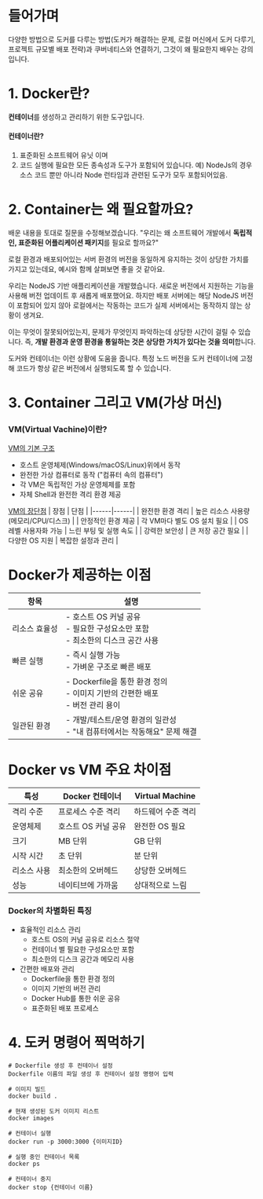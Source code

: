 # 들어가며

다양한 방법으로 도커를 다루는 방법(도커가 해결하는 문제, 로컬 머신에서 도커 다루기, 프로젝트 규모별 배포 전략)과 쿠버네티스와 연결하기, 그것이 왜 필요한지 배우는 강의입니다.


# 1. Docker란?

**컨테이너**를 생성하고 관리하기 위한 도구입니다.

#### 컨테이너란?

1. 표준화된 소프트웨어 유닛 이며
2. 코드 실행에 필요한 모든 종속성과 도구가 포함되어 있습니다. 예) NodeJs의 경우 소스 코드 뿐만 아니라 Node 런타임과 관련된 도구가 모두 포함되어있음.


# 2. Container는 왜 필요할까요?

배운 내용을 토대로 질문을 수정해보겠습니다.
"우리는 왜 소프트웨어 개발에서 **독립적인, 표준화된 어플리케이션 패키지**를 필요로 할까요?"

로컬 환경과 배포되어있는 서버 환경의 버전을 동일하게 유지하는 것이 상당한 가치를 가지고 있는데요, 예시와 함께 살펴보면 좋을 것 같아요.

우리는 NodeJS 기반 애플리케이션을 개발했습니다. 새로운 버전에서 지원하는 기능을 사용해 버전 업데이트 후 새롭게 배포했어요. 하지만 배포 서버에는 해당 NodeJS 버전이 포함되어 있지 않아 로컬에서는 작동하는 코드가 실제 서버에서는 동작하지 않는 상황이 생겨요.

이는 무엇이 잘못되어있는지, 문제가 무엇인지 파악하는데 상당한 시간이 걸릴 수 있습니다.
즉, **개발 환경과 운영 환경을 통일하는 것은 상당한 가치가 있다는 것을 의미**합니다.

도커와 컨테이너는 이런 상황에 도움을 줍니다.
특정 노드 버전을 도커 컨테이너에 고정해 코드가 항상 같은 버전에서 실행되도록 할 수 있습니다.

# 3. Container 그리고 VM(가상 머신)

### VM(Virtual Vachine)이란?

<U>VM의 기본 구조</U>
- 호스트 운영체제(Windows/macOS/Linux)위에서 동작
- 완전한 가상 컴퓨터로 동작 ("컴퓨터 속의 컴퓨터")
- 각 VM은 독립적인 가상 운영체제를 포함
- 자체 Shell과 완전한 격리 환경 제공

<U>VM의 장단점</U>
| 장점 | 단점 |
|------|------|
| 완전한 환경 격리 | 높은 리소스 사용량 (메모리/CPU/디스크) |
| 안정적인 환경 제공 | 각 VM마다 별도 OS 설치 필요 |
| OS 레벨 사용자화 가능 | 느린 부팅 및 실행 속도 |
| 강력한 보안성 | 큰 저장 공간 필요 |
| 다양한 OS 지원 | 복잡한 설정과 관리 |

# Docker가 제공하는 이점
| 항목 | 설명 |
|------|------|
| 리소스 효율성 | - 호스트 OS 커널 공유 <br> - 필요한 구성요소만 포함 <br> - 최소한의 디스크 공간 사용 |
| 빠른 실행 | - 즉시 실행 가능 <br> - 가벼운 구조로 빠른 배포 |
| 쉬운 공유 | - Dockerfile을 통한 환경 정의 <br> - 이미지 기반의 간편한 배포 <br> - 버전 관리 용이 |
| 일관된 환경 | - 개발/테스트/운영 환경의 일관성 <br> - "내 컴퓨터에서는 작동해요" 문제 해결 |

# Docker vs VM 주요 차이점
| 특성 | Docker 컨테이너 | Virtual Machine |
|------|----------------|----------------|
| 격리 수준 | 프로세스 수준 격리 | 하드웨어 수준 격리 |
| 운영체제 | 호스트 OS 커널 공유 | 완전한 OS 필요 |
| 크기 | MB 단위 | GB 단위 |
| 시작 시간 | 초 단위 | 분 단위 |
| 리소스 사용 | 최소한의 오버헤드 | 상당한 오버헤드 |
| 성능 | 네이티브에 가까움 | 상대적으로 느림 |

### Docker의 차별화된 특징
- 효율적인 리소스 관리
    - 호스트 OS의 커널 공유로 리소스 절약
    - 컨테이너 별 필요한 구성요소만 포함
    - 최소한의 디스크 공간과 메모리 사용
- 간편한 배포와 관리
    - Dockerfile을 통한 환경 정의
    - 이미지 기반의 버전 관리
    - Docker Hub를 통한 쉬운 공유
    - 표준화된 배포 프로세스
 
# 4. 도커 명령어 찍먹하기
```
# Dockerfile 생성 후 컨테이너 설정 
Dockerfile 이름의 파일 생성 후 컨테이너 설정 명령어 입력 

# 이미지 빌드 
docker build . 

# 현재 생성된 도커 이미지 리스트
docker images

# 컨테이너 실행
docker run -p 3000:3000 {이미지ID} 

# 실행 중인 컨테이너 목록 
docker ps 

# 컨테이너 중지 
docker stop {컨테이너 이름}
```

